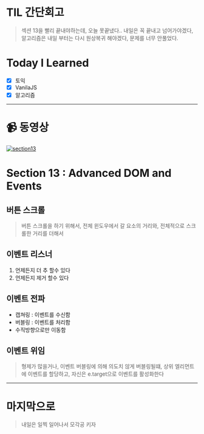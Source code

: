 # TIL 간단회고

> 섹션 13을 빨리 끝내야하는데, 오늘 못끝냈다.. 내일은 꼭 끝내고 넘어가야겠다,
> 알고리즘은 내일 부터는 다시 원상복귀 해야겠다, 문제를 너무 안풀었다.

# Today I Learned

- [x] 토익
- [x] VanilaJS
- [x] 알고리즘

---

# 📹 동영상

[![section13](./img/썸네일/TIL.png)](https://youtu.be/xvagFZaet5g)

# Section 13 : Advanced DOM and Events

## 버튼 스크롤

> 버튼 스크롤을 하기 위해서, 전체 윈도우에서 갈 요소의 거리와, 전체적으로 스크롤한 거리를 더해서

## 이벤트 리스너

1. 언제든지 더 추 할수 있다
2. 언제든지 제거 할수 있다

## 이벤트 전파

- 캡쳐링 : 이벤트를 수신함
- 버블링 : 이벤트를 처리함
- 수직방향으로만 이동함

## 이벤트 위임

> 형제가 많을거나, 이벤트 버블링에 의해 의도치 않게 버블링될떄, 상위 엘리먼트에 이벤트를 할당하고, 자신은 e.target으로 이벤트를 활성화한다

---

# 마지막으로

> 내일은 일찍 일어나서 모각공 키자
